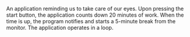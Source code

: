 An application reminding us to take care of our eyes. Upon pressing the start button, the application counts down 20 minutes of work. When the time is up, the program notifies and starts a 5-minute break from the monitor. The application operates in a loop.